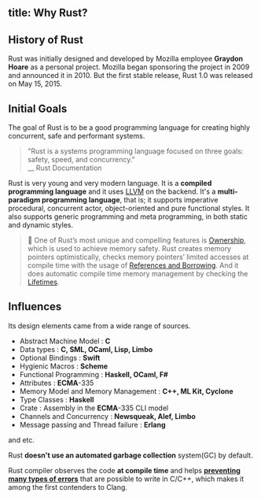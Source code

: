 title: Why Rust?
---

## History of Rust
Rust was initially designed and developed by Mozilla employee **Graydon Hoare** as a personal project. Mozilla began sponsoring the project in 2009 and announced it in 2010. But the first stable release, Rust 1.0 was released on May 15, 2015.

## Initial Goals
The goal of Rust is to be a good programming language for creating highly concurrent, safe and performant systems.

> "Rust is a systems programming language focused on three goals: safety, speed, and concurrency."  
> \_\_ Rust Documentation

Rust is very young and very modern language. It is a **compiled programming language** and it uses [LLVM](https://en.wikipedia.org/wiki/LLVM) on the backend. It's a **multi-paradigm programming language**, that is; it supports imperative procedural, concurrent actor, object-oriented and pure functional styles. It also supports generic programming and meta programming, in both static and dynamic styles.

> 🔎 One of Rust’s most unique and compelling features is [Ownership](c1.ownership.html), which is used to achieve memory safety. Rust creates memory pointers optimistically, checks memory pointers’ limited accesses at compile time with the usage of [References and Borrowing](c2.borrowing.html). And it does automatic compile time memory management by checking the [Lifetimes](c3.lifetimes.html).

## Influences
Its design elements came from a wide range of sources.

* Abstract Machine Model : **C**
* Data types : **C, SML, OCaml, Lisp, Limbo**
* Optional Bindings : **Swift**
* Hygienic Macros : **Scheme**
* Functional Programming : **Haskell, OCaml, F\#**
* Attributes : **ECMA**-335
* Memory Model and Memory Management : **C++, ML Kit, Cyclone**
* Type Classes : **Haskell**
* Crate : Assembly in the **ECMA**-335 CLI model
* Channels and Concurrency : **Newsqueak, Alef, Limbo**
* Message passing and Thread failure : **Erlang**  

and etc.


Rust **doesn't use an automated garbage collection** system\(GC\) by default.

Rust compiler observes the code **at compile time** and helps [**preventing many types of errors**](https://doc.rust-lang.org/error-index.html) that are possible to write in C/C++, which makes it among the first contenders to Clang.
